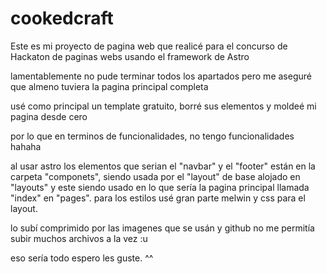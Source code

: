 # cookedcraft
Este es mi proyecto de pagina web que realicé para el concurso de Hackaton de paginas webs usando el framework de Astro

lamentablemente no pude terminar todos los apartados pero me aseguré que almeno tuviera la pagina principal completa 

usé como principal un template gratuito, borré sus elementos y moldeé mi pagina desde cero

por lo que en terminos de funcionalidades, no tengo funcionalidades hahaha

al usar astro  los elementos que serian el "navbar" y el "footer" están en la carpeta "componets", siendo usada por el "layout" de base alojado en "layouts" y este siendo usado en lo que sería la pagina principal llamada "index" en "pages".
para los estilos usé gran parte melwin y css para el layout.

lo subí comprimido por las imagenes que se usán y github no me permitía subir muchos archivos a la vez :u

eso sería todo espero les guste. ^^
